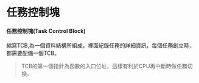 # 任務控制塊

#### 任務控制塊\(Task Control Block\)

縮寫TCB,為一個資料結構所組成，裡面紀錄任務的詳細資訊，每個任務創立時，都需要配備一個TCB。

> TCB的第一個指針為函數的入口位址，這樣有利於CPU再中斷時做任務切換。

#### 

